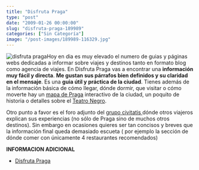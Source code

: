```yaml
---
title: "Disfruta Praga"
type: "post"
date: "2009-01-26 00:00:00"
slug: "disfruta-praga-189989"
categories: ["Sin Categoría"]
image: "/post-images/189989-116329.jpg"
---
```


![disfruta praga](/post-images/189989-116329.jpg "disfruta praga")Hoy en dia es muy elevado el numero de guias y páginas webs dedicadas a informar sobre viajes y destinos tanto en formato blog como agencia de viajes. En Disfruta Praga vas a encontrar una **información muy fácil y directa**. **Me gustan sus párrafos bien definidos y su claridad en el mensaje**. Es una **guia útil y [](/wp-content/uploads/2009/01/189989-116330.jpg)práctica de la ciudad**. Tienes además de la información básica de cómo llegar, dónde dormir, que visitar o cómo moverte hay un [mapa de Praga](http://www.disfrutapraga.com/mapa) interactivo de la ciudad, un poquito de historia o detalles sobre el [Teatro Negro](http://www.disfrutapraga.com/teatro-negro).

Otro punto a favor es el foro adjunto del [grupo civitatis ](http://www.civitatis.com/foro/)dónde otros viajeros explican sus experiencias (no sólo de Praga sino de muchos otros destinos). Sin embargo en ocasiones quieres ser tan concisos y breves que la información final queda demasiado escueta ( por ejemplo la sección de dónde comer con únicamente 4 restaurantes recomendados)

**INFORMACION ADICIONAL**

- [Disfruta Praga](http://www.disfrutapraga.com/)